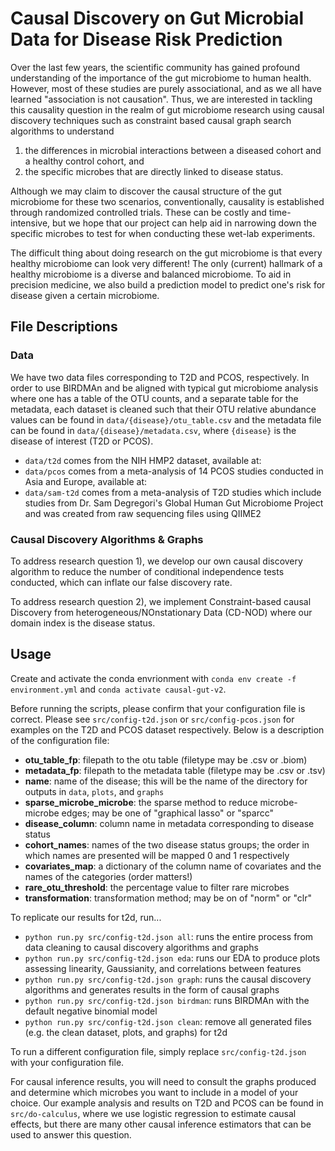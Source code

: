 # Causal Discovery on Gut Microbial Data for Disease Risk Prediction

Over the last few years, the scientific community has gained profound understanding of the importance of the gut microbiome to human health. However, most of these studies are purely associational, and as we all have learned "association is not causation". Thus, we are interested in tackling this causality question in the realm of gut microbiome research using causal discovery techniques such as constraint based causal graph search algorithms to understand 
1) the differences in microbial interactions between a diseased cohort and a healthy control cohort, and
2) the specific microbes that are directly linked to disease status.

Although we may claim to discover the causal structure of the gut microbiome for these two scenarios, conventionally, causality is established through randomized controlled trials. These can be costly and time-intensive, but we hope that our project can help aid in narrowing down the specific microbes to test for when conducting these wet-lab experiments. 

The difficult thing about doing research on the gut microbiome is that every healthy microbiome can look very different! The only (current) hallmark of a healthy microbiome is a diverse and balanced microbiome. To aid in precision medicine, we also build a prediction model to predict one's risk for disease given a certain microbiome. 

## File Descriptions

### Data
We have two data files corresponding to T2D and PCOS, respectively. In order to use BIRDMAn and be aligned with typical gut microbiome analysis where one has a table of the OTU counts, and a separate table for the metadata, each dataset is cleaned such that their OTU relative abundance values can be found in `data/{disease}/otu_table.csv` and the metadata file can be found in `data/{disease}/metadata.csv`, where `{disease}` is the disease of interest (T2D or PCOS).

- `data/t2d` comes from the NIH HMP2 dataset, available at:
- `data/pcos` comes from a meta-analysis of 14 PCOS studies conducted in Asia and Europe, available at: 
- `data/sam-t2d` comes from a meta-analysis of T2D studies which include studies from Dr. Sam Degregori's Global Human Gut Microbiome Project and was created from raw sequencing files using QIIME2

### Causal Discovery Algorithms & Graphs
To address research question 1), we develop our own causal discovery algorithm to reduce the number of conditional independence tests conducted, which can inflate our false discovery rate. 

To address research question 2), we implement Constraint-based causal Discovery from heterogeneous/NOnstationary Data (CD-NOD) where our domain index is the disease status. 

## Usage
Create and activate the conda envrionment with `conda env create -f environment.yml` and `conda activate causal-gut-v2`. 

Before running the scripts, please confirm that your configuration file is correct. Please see `src/config-t2d.json` or `src/config-pcos.json` for examples on the T2D and PCOS dataset respectively. Below is a description of the configuration file:
- **otu_table_fp**: filepath to the otu table (filetype may be .csv or .biom)
- **metadata_fp**: filepath to the metadata table (filetype may be .csv or .tsv)
- **name**: name of the disease; this will be the name of the directory for outputs in `data`, `plots`, and `graphs`
- **sparse_microbe_microbe**: the sparse method to reduce microbe-microbe edges; may be one of "graphical lasso" or "sparcc"
- **disease_column**: column name in metadata corresponding to disease status
- **cohort_names**: names of the two disease status groups; the order in which names are presented will be mapped 0 and 1 respectively
- **covariates_map**: a dictionary of the column name of covariates and the names of the categories (order matters!)
- **rare_otu_threshold**: the percentage value to filter rare microbes
- **transformation**: transformation method; may be on of "norm" or "clr"


To replicate our results for t2d, run...
- `python run.py src/config-t2d.json all`: runs the entire process from data cleaning to causal discovery algorithms and graphs
- `python run.py src/config-t2d.json eda`: runs our EDA to produce plots assessing linearity, Gaussianity, and correlations between features
- `python run.py src/config-t2d.json graph`: runs the causal discovery algorithms and generates results in the form of causal graphs
- `python run.py src/config-t2d.json birdman`: runs BIRDMAn with the default negative binomial model 
- `python run.py src/config-t2d.json clean`: remove all generated files (e.g. the clean dataset, plots, and graphs) for t2d

To run a different configuration file, simply replace `src/config-t2d.json` with your configuration file. 

For causal inference results, you will need to consult the graphs produced and determine which microbes you want to include in a model of your choice. Our example analysis and results on T2D and PCOS can be found in `src/do-calculus`, where we use logistic regression to estimate causal effects, but there are many other causal inference estimators that can be used to answer this question. 
